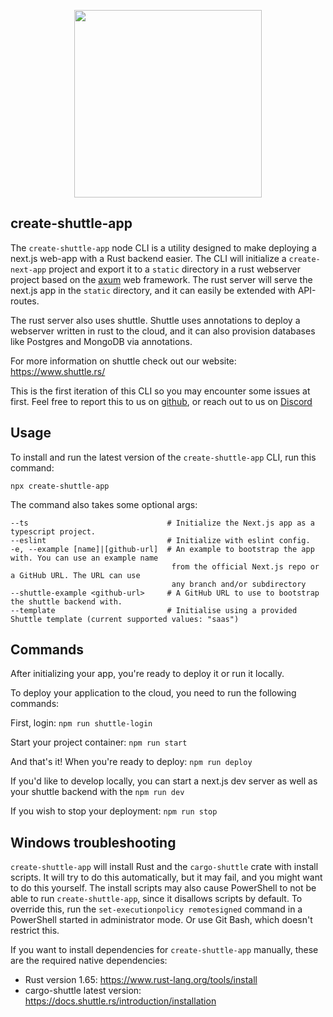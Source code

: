<p align="center">
    <img width="300" src="https://raw.githubusercontent.com/shuttle-hq/shuttle/master/assets/logo-rectangle-transparent.png"/>
</p>

## create-shuttle-app

The `create-shuttle-app` node CLI is a utility designed to make deploying a next.js web-app with a Rust backend easier.
The CLI will initialize a `create-next-app` project and export it to a `static` directory in a rust webserver project
based on the [axum](https://github.com/tokio-rs/axum) web framework. The rust server will serve the next.js app in the 
`static` directory, and it can easily be extended with API-routes. 

The rust server also uses shuttle. Shuttle uses annotations to deploy a webserver written in rust to the cloud, and it
can also provision databases like Postgres and MongoDB via annotations.

For more information on shuttle check out our website: https://www.shuttle.rs/

This is the first iteration of this CLI so you may encounter some issues at first. Feel free to report this to us on
[github](https://github.com/shuttle-hq/shuttle), or reach out to us on [Discord](https://discord.gg/shuttle)

## Usage

To install and run the latest version of the `create-shuttle-app` CLI, run this command:

```
npx create-shuttle-app
```

The command also takes some optional args:

```
--ts                               # Initialize the Next.js app as a typescript project.
--eslint                           # Initialize with eslint config.
-e, --example [name]|[github-url]  # An example to bootstrap the app with. You can use an example name
                                    from the official Next.js repo or a GitHub URL. The URL can use
                                    any branch and/or subdirectory
--shuttle-example <github-url>     # A GitHub URL to use to bootstrap the shuttle backend with.
--template                         # Initialise using a provided Shuttle template (current supported values: "saas")
```

## Commands

After initializing your app, you're ready to deploy it or run it locally.

To deploy your application to the cloud, you need to run the following commands:

First, login: `npm run shuttle-login`

Start your project container: `npm run start`

And that's it! When you're ready to deploy: `npm run deploy`

If you'd like to develop locally, you can start a next.js dev server as well as your
shuttle backend with the `npm run dev`

If you wish to stop your deployment: `npm run stop`

## Windows troubleshooting

`create-shuttle-app` will install Rust and the `cargo-shuttle` crate with install scripts.
It will try to do this automatically, but it may fail, and you might want to do this yourself.
The install scripts may also cause PowerShell to not be able to run `create-shuttle-app`, since
it disallows scripts by default. To override this, run the `set-executionpolicy remotesigned`
command in a PowerShell started in administrator mode. Or use Git Bash, which doesn't restrict
this.

If you want to install dependencies for `create-shuttle-app` manually, these are the required 
native dependencies:

- Rust version 1.65: https://www.rust-lang.org/tools/install
- cargo-shuttle latest version: https://docs.shuttle.rs/introduction/installation
